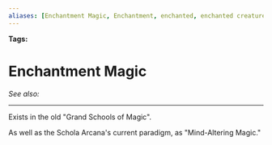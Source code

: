 ```yaml
---
aliases: [Enchantment Magic, Enchantment, enchanted, enchanted creature, enchanted creatures, "Mind-Altering (formerly Enchantment)"]
---
```


**Tags:** 
# Enchantment Magic
*See also:* 
___
Exists in the old "Grand Schools of Magic".

As well as the Schola Arcana's current paradigm, as "Mind-Altering Magic."